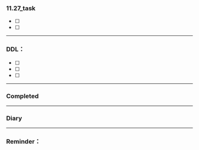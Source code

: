 ### 11.27_task

* [ ] 
* [ ] 

---

### DDL：

* [ ] 
* [ ] 
* [ ] 

---

### Completed


---

### Diary


---

### Reminder：
